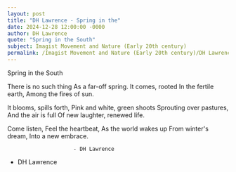 ```yaml
---
layout: post
title: "DH Lawrence - Spring in the"
date: 2024-12-28 12:00:00 -0000
author: DH Lawrence
quote: "Spring in the South"
subject: Imagist Movement and Nature (Early 20th century)
permalink: /Imagist Movement and Nature (Early 20th century)/DH Lawrence/DH Lawrence - Spring in the
---
```


Spring in the South
  
There is no such thing
As a far-off spring.
It comes, rooted
In the fertile earth,
Among the fires of sun.

It blooms, spills forth,
Pink and white, green shoots
Sprouting over pastures,
And the air is full
Of new laughter, renewed life.

Come listen,
Feel the heartbeat,
As the world wakes up 
From winter's dream,
Into a new embrace.

                         - DH Lawrence  


- DH Lawrence
